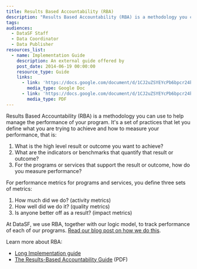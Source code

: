 ```yaml
---
title: Results Based Accountability (RBA)
description: "Results Based Accountability (RBA) is a methodology you can use to help manage the performance of your program. It's a set of practices that let you define what you are trying to achieve and how to measure your performance."
tags:
audiences:
  - DataSF Staff
  - Data Coordinator
  - Data Publisher
resources_list:
  - name: Implementation Guide
    description: An external guide offered by 
    post_date: 2014-06-19 00:00:00
    resource_type: Guide
    links:
      - link: 'https://docs.google.com/document/d/1CJ2uZSYEYcPb6bpcr24kcRCV0zDN-9xYE-o7FA23EMk/edit?usp=sharing'
        media_type: Google Doc
      - link: 'https://docs.google.com/document/d/1CJ2uZSYEYcPb6bpcr24kcRCV0zDN-9xYE-o7FA23EMk/export?format=pdf'
        media_type: PDF
---
```



Results Based Accountability (RBA) is a methodology you can use to help manage the performance of your program. It's a set of practices that let you define what you are trying to achieve and how to measure your performance, that is:

1. What is the high level result or outcome you want to achieve?
2. What are the indicators or benchmarks that quantify that result or outcome?
3. For the programs or services that support the result or outcome, how do you measure performance?

For performance metrics for programs and services, you define three sets of metrics:

1. How much did we do? (activity metrics)
2. How well did we do it? (quality metrics)
3. Is anyone better off as a result? (impact metrics)

At DataSF, we use RBA, together with our logic model, to track performance of each of our programs. [Read our blog post on how we do this](/blog/how-to-measure-open-data/).

Learn more about RBA:

* [Long Implementation guide](http://raguide.org/)
* [The Results-Based Accountability Guide](http://www.dhs.state.il.us/onenetlibrary/27896/documents/by_division/dchp/rfp/rbaguide.pdf)&nbsp;(PDF)